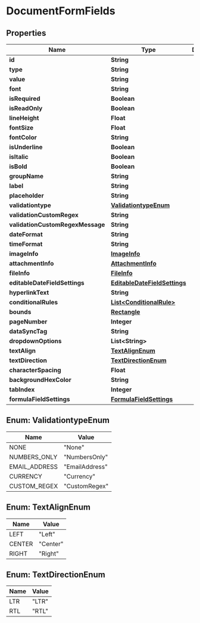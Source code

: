 

# DocumentFormFields


## Properties

| Name | Type | Description | Notes |
|------------ | ------------- | ------------- | -------------|
|**id** | **String** |  |  [optional] |
|**type** | **String** |  |  [optional] |
|**value** | **String** |  |  [optional] |
|**font** | **String** |  |  [optional] |
|**isRequired** | **Boolean** |  |  [optional] |
|**isReadOnly** | **Boolean** |  |  [optional] |
|**lineHeight** | **Float** |  |  [optional] |
|**fontSize** | **Float** |  |  [optional] |
|**fontColor** | **String** |  |  [optional] |
|**isUnderline** | **Boolean** |  |  [optional] |
|**isItalic** | **Boolean** |  |  [optional] |
|**isBold** | **Boolean** |  |  [optional] |
|**groupName** | **String** |  |  [optional] |
|**label** | **String** |  |  [optional] |
|**placeholder** | **String** |  |  [optional] |
|**validationtype** | [**ValidationtypeEnum**](#ValidationtypeEnum) |  |  [optional] |
|**validationCustomRegex** | **String** |  |  [optional] |
|**validationCustomRegexMessage** | **String** |  |  [optional] |
|**dateFormat** | **String** |  |  [optional] |
|**timeFormat** | **String** |  |  [optional] |
|**imageInfo** | [**ImageInfo**](ImageInfo.md) |  |  [optional] |
|**attachmentInfo** | [**AttachmentInfo**](AttachmentInfo.md) |  |  [optional] |
|**fileInfo** | [**FileInfo**](FileInfo.md) |  |  [optional] |
|**editableDateFieldSettings** | [**EditableDateFieldSettings**](EditableDateFieldSettings.md) |  |  [optional] |
|**hyperlinkText** | **String** |  |  [optional] |
|**conditionalRules** | [**List&lt;ConditionalRule&gt;**](ConditionalRule.md) |  |  [optional] |
|**bounds** | [**Rectangle**](Rectangle.md) |  |  [optional] |
|**pageNumber** | **Integer** |  |  [optional] |
|**dataSyncTag** | **String** |  |  [optional] |
|**dropdownOptions** | **List&lt;String&gt;** |  |  [optional] |
|**textAlign** | [**TextAlignEnum**](#TextAlignEnum) |  |  [optional] |
|**textDirection** | [**TextDirectionEnum**](#TextDirectionEnum) |  |  [optional] |
|**characterSpacing** | **Float** |  |  [optional] |
|**backgroundHexColor** | **String** |  |  [optional] |
|**tabIndex** | **Integer** |  |  [optional] |
|**formulaFieldSettings** | [**FormulaFieldSettings**](FormulaFieldSettings.md) |  |  [optional] |



## Enum: ValidationtypeEnum

| Name | Value |
|---- | -----|
| NONE | &quot;None&quot; |
| NUMBERS_ONLY | &quot;NumbersOnly&quot; |
| EMAIL_ADDRESS | &quot;EmailAddress&quot; |
| CURRENCY | &quot;Currency&quot; |
| CUSTOM_REGEX | &quot;CustomRegex&quot; |



## Enum: TextAlignEnum

| Name | Value |
|---- | -----|
| LEFT | &quot;Left&quot; |
| CENTER | &quot;Center&quot; |
| RIGHT | &quot;Right&quot; |



## Enum: TextDirectionEnum

| Name | Value |
|---- | -----|
| LTR | &quot;LTR&quot; |
| RTL | &quot;RTL&quot; |



